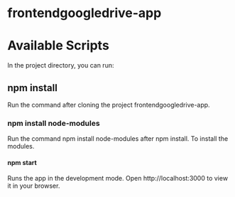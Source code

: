 # frontendgoogledrive-app

# Available Scripts

In the project directory, you can run:

## npm install
Run the command after cloning the project frontendgoogledrive-app.

### npm install node-modules
Run the command npm install node-modules after npm install. To install the modules.

#### npm start
Runs the app in the development mode.
Open http://localhost:3000 to view it in your browser.

